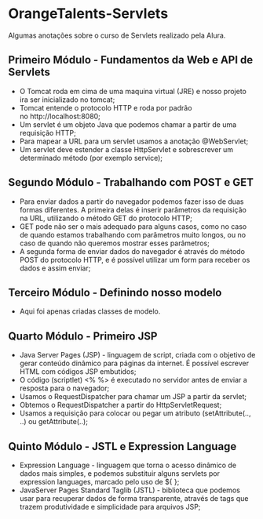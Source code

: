 # OrangeTalents-Servlets

Algumas anotações sobre o curso de Servlets realizado pela Alura.

## Primeiro Módulo - Fundamentos da Web e API de Servlets
* O Tomcat roda em cima de uma maquina virtual (JRE) e nosso projeto ira ser inicializado no tomcat;
* Tomcat entende o protocolo HTTP e roda por padrão no http://localhost:8080;
* Um servlet é um objeto Java que podemos chamar a partir de uma requisição HTTP;
* Para mapear a URL para um servlet usamos a anotação @WebServlet;
* Um servlet deve estender a classe HttpServlet e sobrescrever um determinado método (por exemplo service);

## Segundo Módulo - Trabalhando com POST e GET
* Para enviar dados a partir do navegador podemos fazer isso de duas formas diferentes. A primeira delas é inserir parâmetros da requisição na URL, utilizando o método GET do protocolo HTTP;
* GET pode não ser o mais adequado para alguns casos, como no caso de quando estamos trabalhando com parâmetros muito longos, ou no caso de quando não queremos mostrar esses parâmetros;
* A segunda forma de enviar dados do navegador é através do método POST do protocolo HTTP, e é possível utilizar um form para receber os dados e assim enviar;

## Terceiro Módulo - Definindo nosso modelo
* Aqui foi apenas criadas classes de modelo.

## Quarto Módulo - Primeiro JSP
* Java Server Pages (JSP) - linguagem de script, criada com o objetivo de gerar conteúdo dinâmico para páginas da internet. É possível escrever HTML com códigos JSP embutidos;
* O código (scriptlet) <% %>  é executado no servidor antes de enviar a resposta para o navegador;
* Usamos o RequestDispatcher para chamar um JSP a partir da servlet;
* Obtemos o RequestDispatcher a partir do HttpServletRequest;
* Usamos a requisição para colocar ou pegar um atributo (setAttribute(.., ..) ou getAttribute(..);

## Quinto Módulo - JSTL e Expression Language
* Expression Language - linguagem que torna o acesso dinâmico de dados mais simples, e podemos substituir alguns servlets por expression languages, marcado pelo uso de ${ };
* JavaServer Pages Standard Taglib (JSTL) - biblioteca que podemos usar para recuperar dados de forma transparente, através de tags que trazem produtividade e simplicidade para arquivos JSP;